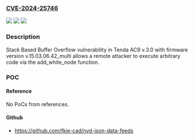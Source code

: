 ### [CVE-2024-25746](https://cve.mitre.org/cgi-bin/cvename.cgi?name=CVE-2024-25746)
![](https://img.shields.io/static/v1?label=Product&message=n%2Fa&color=blue)
![](https://img.shields.io/static/v1?label=Version&message=n%2Fa&color=blue)
![](https://img.shields.io/static/v1?label=Vulnerability&message=n%2Fa&color=brighgreen)

### Description

Stack Based Buffer Overflow vulnerability in Tenda AC9 v.3.0 with firmware version v.15.03.06.42_multi allows a remote attacker to execute arbitrary code via the add_white_node function.

### POC

#### Reference
No PoCs from references.

#### Github
- https://github.com/fkie-cad/nvd-json-data-feeds

